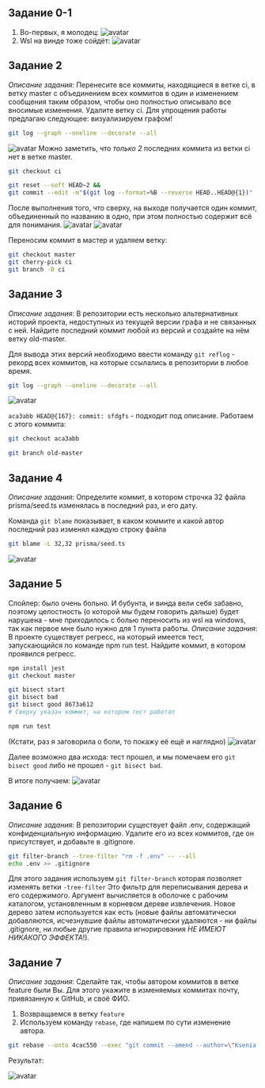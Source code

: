 ## Задание 0-1 ##
1. Во-первых, я молодец:
![avatar](./docs/0_1.png)
2. Wsl на винде тоже сойдёт:
![avatar](./docs/0_2.png)
## Задание 2 ##
_Описание задания_: Перенесите все коммиты, находящиеся в ветке ci, в ветку master с объединением всех коммитов в один и изменением сообщения таким образом, чтобы оно полностью описывало все вносимые изменения. Удалите ветку ci.
Для упрощения работы предлагаю следующее: визуализируем графом!
```bash
git log --graph --oneline --decorate --all
```
![avatar](./docs/2_1.png)
Можно заметить, что _только 2_ последних коммита из ветки ci нет в ветке master. 

```bash
git checkout ci

git reset --soft HEAD~2 && 
git commit --edit -m"$(git log --format=%B --reverse HEAD..HEAD@{1})"
```
После выполнения того, что сверху, на выходе получается один коммит, объединенный по названию в одно, при этом полностью содержит всё для понимания.
![avatar](./docs/2_2.png)
![avatar](./docs/2_3.png)

Переносим коммит в мастер и удаляем ветку:
```bash
git checkout master
git cherry-pick ci
git branch -D ci
```

## Задание 3 ##
_Описание задания_: В репозитории есть несколько альтернативных историй проекта, недоступных из текущей версии графа и не связанных с ней. Найдите последний коммит любой из версий и создайте на нём ветку old-master.

Для вывода этих версий необходимо ввести команду ```git reflog``` - рекорд всех коммитов, на которые ссылались в репозитории в любое время.

```bash
git log --graph --oneline --decorate --all
```
![avatar](./docs/3_1.png)

```aca3abb HEAD@{167}: commit: sfdgfs``` - подходит под описание. Работаем с этого коммита:

```bash
git checkout aca3abb

git branch old-master
```
## Задание 4 ##

_Описание задания_: Определите коммит, в котором строчка 32 файла prisma/seed.ts изменялась в последний раз, и его дату.

Команда ```git blame``` показывает, в каком коммите и какой автор последний раз изменял каждую строку файла

```bash
git blame -L 32,32 prisma/seed.ts
```

![avatar](./docs/4_1.png)

## Задание 5 ##
Спойлер: было очень больно. И бубунта, и винда вели себя забавно, поэтому целостность (о которой мы будем говорить дальше) будет нарушена - мне приходилось с болью переносить из wsl на windows, так как первое мне было нужно для 1 пункта работы.
_Описание задания_: В проекте существует регресс, на который имеется тест, запускающийся по команде npm run test. Найдите коммит, в котором проявился регресс.

```bash
npm install jest
git checkout master

git bisect start
git bisect bad
git bisect good 8673a612 
# Сверху указан коммит, на котором тест работал

npm run test
```

(Кстати, раз я заговорила о боли, то покажу её ещё и наглядно)
![avatar](./docs/5_1.png)

Далее возможно два исхода: тест прошел, и мы помечаем его ```git bisect good``` либо не прошел - ```git bisect bad```.

В итоге получаем: 
![avatar](./docs/5_2.png)


## Задание 6 ##
_Описание задания_: В репозитории существует файл .env, содержащий конфиденциальную информацию. Удалите его из всех коммитов, где он присутствует, и добавьте в .gitignore.

```bash
git filter-branch --tree-filter "rm -f .env" -- --all
echo .env >> .gitignore
```
Для этого задания используем ```git filter-branch``` которая позволяет изменять ветки   ```-tree-filter``` Это фильтр для переписывания дерева и его содержимого. Аргумент вычисляется в оболочке с рабочим каталогом, установленным в корневом дереве извлечения. Новое дерево затем используется как есть (новые файлы автоматически добавляются, исчезнувшие файлы автоматически удаляются - ни файлы .gitignore, ни любые другие правила игнорирования *НЕ ИМЕЮТ НИКАКОГО ЭФФЕКТА*!).

## Задание 7 ##
_Описание задания_: Сделайте так, чтобы автором коммитов в ветке feature были Вы. Для этого укажите в изменяемых коммитах почту, привязанную к GitHub, и своё ФИО.

1. Возвращаемся в ветку `feature`
2. Используем команду `rebase`, где напишем по сути изменение автора.

```bash
git rebase --onto 4cac550 --exec "git commit --amend --author=\"Ksenia Vasyutinskaya <pks2002@yandex.ru>\"" 4cac550
```
Результат: 

![avatar](./docs/7_1.png)